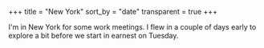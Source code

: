 +++
title = "New York"
sort_by = "date"
transparent = true
+++

I'm in New York for some work meetings. I flew in a couple of days early to explore a bit before we start in earnest on Tuesday.
